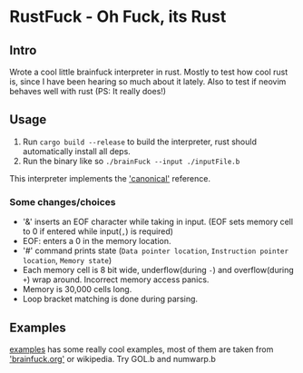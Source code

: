 # RustFuck - Oh Fuck, its Rust

## Intro

Wrote a cool little brainfuck interpreter in rust. 
Mostly to test how cool rust is, since I have been hearing so much about it lately.
Also to test if neovim behaves well with rust (PS: It really does!)

## Usage

1. Run `cargo build --release` to build the interpreter, rust should automatically install all deps.
2. Run the binary like so `./brainFuck --input ./inputFile.b`

This interpreter implements the ['canonical'](http://brainfuck.org/brainfuck.html) reference.

### Some changes/choices
- '&' inserts an EOF character while taking in input. (EOF sets memory cell to 0 if entered while input(`,`) is required)
- EOF: enters a 0 in the memory location.
- '#' command prints state (`Data pointer location`, `Instruction pointer location`, `Memory state`)
- Each memory cell is 8 bit wide, underflow(during `-`) and overflow(during `+`) wrap around. Incorrect memory access panics.
- Memory is 30,000 cells long. 
- Loop bracket matching is done during parsing.


## Examples
[examples](examples/) has some really cool examples, most of them are taken from ['brainfuck.org'](http://brainfuck.org/brainfuck.html) or wikipedia. 
Try GOL.b and numwarp.b



